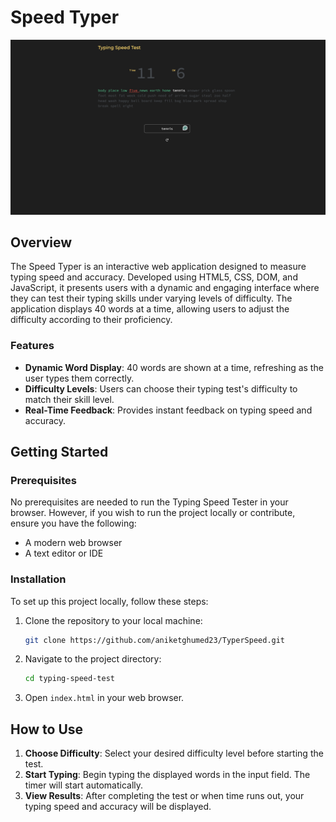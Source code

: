 # Speed Typer

![screenshot](image.png)

## Overview

The Speed Typer is an interactive web application designed to measure typing speed and accuracy. Developed using HTML5, CSS, DOM, and JavaScript, it presents users with a dynamic and engaging interface where they can test their typing skills under varying levels of difficulty. The application displays 40 words at a time, allowing users to adjust the difficulty according to their proficiency.

### Features

- **Dynamic Word Display**: 40 words are shown at a time, refreshing as the user types them correctly.
- **Difficulty Levels**: Users can choose their typing test's difficulty to match their skill level.
- **Real-Time Feedback**: Provides instant feedback on typing speed and accuracy.

## Getting Started

### Prerequisites

No prerequisites are needed to run the Typing Speed Tester in your browser. However, if you wish to run the project locally or contribute, ensure you have the following:

- A modern web browser
- A text editor or IDE

### Installation

To set up this project locally, follow these steps:

1. Clone the repository to your local machine:
   ```bash
   git clone https://github.com/aniketghumed23/TyperSpeed.git
   ```
2. Navigate to the project directory:
   ```bash
   cd typing-speed-test
   ```
3. Open `index.html` in your web browser.

## How to Use

1. **Choose Difficulty**: Select your desired difficulty level before starting the test.
2. **Start Typing**: Begin typing the displayed words in the input field. The timer will start automatically.
3. **View Results**: After completing the test or when time runs out, your typing speed and accuracy will be displayed.
